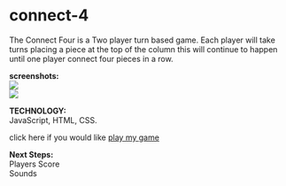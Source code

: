 # connect-4
The Connect Four is a Two player turn based game. Each player will take turns placing a piece at the top of the column this will continue to happen until one player connect four pieces in a row.

**screenshots:**<br>
<img src = "https://i.imgur.com/zpaKysf.png" />
<br>
<img src = "https://i.imgur.com/2NeVSmH.png" />


**TECHNOLOGY:**<br>
JavaScript, HTML, CSS.



click here if you would like [play my game](https://claudecabalquinto.github.io/connect-4/)

**Next Steps:**<br>
Players Score<br>
Sounds


